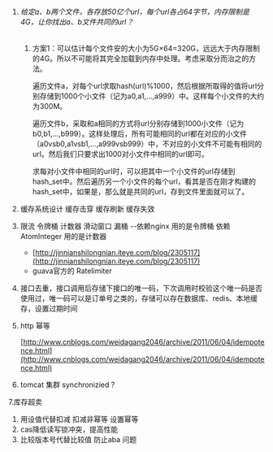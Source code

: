 1. ###### 给定a、b两个文件，各存放50亿个url，每个url各占64字节，内存限制是4G，让你找出a、b文件共同的url？

   1. 方案1：可以估计每个文件安的大小为5G×64=320G，远远大于内存限制的4G。所以不可能将其完全加载到内存中处理。考虑采取分而治之的方法。

      遍历文件a，对每个url求取hash\(url\)%1000，然后根据所取得的值将url分别存储到1000个小文件（记为a0,a1,...,a999）中。这样每个小文件的大约为300M。

      遍历文件b，采取和a相同的方式将url分别存储到1000小文件（记为b0,b1,...,b999）。这样处理后，所有可能相同的url都在对应的小文件（a0vsb0,a1vsb1,...,a999vsb999）中，不对应的小文件不可能有相同的url。然后我们只要求出1000对小文件中相同的url即可。

      求每对小文件中相同的url时，可以把其中一个小文件的url存储到hash\_set中。然后遍历另一个小文件的每个url，看其是否在刚才构建的hash\_set中，如果是，那么就是共同的url，存到文件里面就可以了。
2. 缓存系统设计 缓存击穿 缓存刷新 缓存失效
3. 限流 令牌桶 计数器 滑动窗口 漏桶 --依赖nginx 用的是令牌桶 依赖AtomInteger 用的是计数器

   * [http://jinnianshilongnian.iteye.com/blog/2305117](http://jinnianshilongnian.iteye.com/blog/2305117)
   * guava官方的 Ratelimiter

4. 接口去重，接口调用后存储下接口的唯一码，下次调用时校验这个唯一码是否使用过，唯一码可以是订单号之类的，存储可以存在数据库、redis、本地缓存，设置过期时间

5. http 幂等

   [http://www.cnblogs.com/weidagang2046/archive/2011/06/04/idempotence.html](http://www.cnblogs.com/weidagang2046/archive/2011/06/04/idempotence.html)

6. tomcat 集群 synchronizied ?

7.库存超卖  
   1. 用设值代替扣减 扣减非幂等 设置幂等  
   2. cas降低读写锁冲突，提高性能  
   3. 比较版本号代替比较值  防止aba 问题

